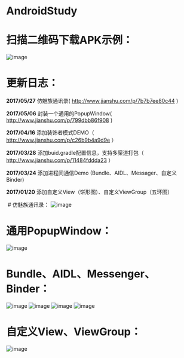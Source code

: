 # AndroidStudy

# 扫描二维码下载APK示例：
![image](https://github.com/crazyqiang/AndroidStudy/blob/master/qrcode.png) 

# 更新日志：

**2017/05/27**
 仿魅族通讯录( http://www.jianshu.com/p/7b7b7ee80c44 )

**2017/05/06**
 封装一个通用的PopupWindow( http://www.jianshu.com/p/799dbb86f908 )
 
 **2017/04/16**
 添加装饰者模式DEMO（ http://www.jianshu.com/p/c26b9b4a9d9e ）

 **2017/03/28**
 添加buid.gradle配置信息，支持多渠道打包（ http://www.jianshu.com/p/11484fddda23 ）
 
 **2017/03/24**
 添加进程间通信Demo (Bundle、AIDL、Messager、自定义Binder)
 
  **2017/01/20**
 添加自定义View（饼形图）、自定义ViewGroup（五环图）
 
  # 仿魅族通讯录：
 ![image](https://github.com/crazyqiang/AndroidStudy/blob/master/pic/Contacts.gif) 
 
 # 通用PopupWindow：
 ![image](https://github.com/crazyqiang/AndroidStudy/blob/master/pic/PopupWindow.gif) 
 
 # Bundle、AIDL、Messenger、Binder：
![image](https://github.com/crazyqiang/AndroidStudy/blob/master/pic/intent.gif) 
![image](https://github.com/crazyqiang/AndroidStudy/blob/master/pic/aidl.gif) 
![image](https://github.com/crazyqiang/AndroidStudy/blob/master/pic/messenger.gif) 
![image](https://github.com/crazyqiang/AndroidStudy/blob/master/pic/binder.gif) 

# 自定义View、ViewGroup：
![image](https://github.com/crazyqiang/AndroidStudy/blob/master/pic/initpintu.jpg) 
